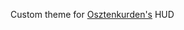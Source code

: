 Custom theme for <a href="https://github.com/osztenkurden/CS-GO-Observer-Custom-HUD">Osztenkurden's</a> HUD
